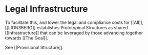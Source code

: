 # Legal Infrastructure

To facilitate this, and lower the legal and compliance costs for [[All]], [[LIONSBERG]] establishes Prototypical Structures as shared [[Infrastructure]] that can be leveraged by those advancing together towards [[The Goal]]. 

See [[Provisional Structure]].  